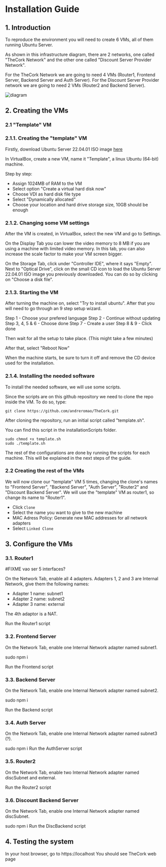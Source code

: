 # Installation Guide

## 1. Introduction

To reproduce the environment you will need to create 6 VMs, all of them running Ubuntu Server.

As shown in this infrastructure diagram, there are 2 networks, one called "TheCork Network" and the other one called "Discount Server Provider Network".

For the TheCork Network we are going to need 4 VMs (Router1, Frontend Server, Backend Server and Auth Server).
For the Discount Server Provider network we are going to need 2 VMs (Router2 and Backend Server).

![diagram](https://user-images.githubusercontent.com/75808145/211056765-06c7fc52-39d8-4215-947a-31af84332372.png)

## 2. Creating the VMs

### 2.1 "Template" VM
### 2.1.1. Creating the "template" VM
Firstly, download Ubuntu Server 22.04.01 ISO image [here](https://ubuntu.com/download/server)

In VirtualBox, create a new VM, name it "Template", a linux Ubuntu (64-bit) machine.

Step by step:
 - Assign 1024MB of RAM to the VM
 - Select option "Create a virtual hard disk now"
 - Choose VDI as hard disk file type
 - Select "Dynamically allocated"
 - Choose your location and hard drive storage size, 10GB should be enough

### 2.1.2. Changing some VM settings
After the VM is created, in VirtualBox, select the new VM and go to Settings.

On the Display Tab you can lower the video memory to 8 MB if you are using a machine with limited video memory. In this tab, you can also increase the scale factor to make your VM screen bigger.

On the Storage Tab, click under "Controller IDE", where it says "Empty". Next to "Optical Drive", click on the small CD icon to load the Ubuntu Server 22.04.01 ISO image you previously downloaded. You can do so by clicking on "Choose a disk file".

### 2.1.3. Starting the VM
After turning the machine on, select "Try to install ubuntu". After that you will need to go through an 9 step setup wizard.

Step 1 - Choose your prefered language
Step 2 - Continue without updating
Step 3, 4, 5 & 6 - Choose done
Step 7 - Create a user
Step 8 & 9 - Click done

Then wait for all the setup to take place. (This might take a few minutes)

After that, select "Reboot Now"

When the machine starts, be sure to turn it off and remove the CD device used for the installation.

### 2.1.4. Installing the needed software

To install the needed software, we will use some scripts.

Since the scripts are on this github repository we need to clone the repo inside the VM. To do so, type:

```
git clone https://github.com/andreromao/TheCork.git
```

After cloning the repository, run an initial script called "template.sh".

You can find this script in the installationScripts folder. 

```
sudo chmod +x template.sh
sudo ./template.sh
```

The rest of the configurations are done by running the scripts for each machine. This will be explained in the next steps of the guide.

### 2.2 Creating the rest of the VMs
We will now clone our "template" VM 5 times, changing the clone's names to "Frontend Server", "Backend Server", "Auth Server", "Router2" and "Discount Backend Server". We will use the "template" VM as router1, so change its name to "Router1".

- Click `Clone`
- Select the name you want to give to the new machine
- MAC Adress Policy: Generate new MAC addresses for all network adapters
- Select `Linked Clone`

## 3. Configure the VMs
### 3.1. Router1

#FIXME vao ser 5 interfaces?

On the Network Tab, enable all 4 adapters. Adapters 1, 2 and 3 are Internal Network, give them the following names:
 - Adapter 1 name: subnet1
 - Adapter 2 name: subnet2
 - Adapter 3 name: external

The 4th adaptor is a NAT.

Run the Router1 script

### 3.2. Frontend Server

On the Network Tab, enable one Internal Network adapter named subnet1.

sudo npm i

Run the Frontend script

### 3.3. Backend Server
On the Network Tab, enable one Internal Network adapter named subnet2.

sudo npm i

Run the Backend script

### 3.4. Auth Server
On the Network Tab, enable one Internal Network adapter named subnet3 (?).

sudo npm i
Run the AuthServer script

### 3.5. Router2
On the Network Tab, enable two Internal Network adapter named discSubnet and external.

Run the Router2 script

### 3.6. Discount Backend Server
On the Network Tab, enable one Internal Network adapter named discSubnet.

sudo npm i
Run the DiscBackend script

## 4. Testing the system
In your host browser, go to https://localhost
You should see TheCork web page
